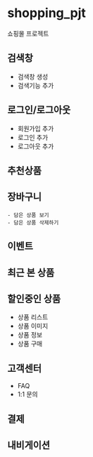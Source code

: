 # shopping_pjt
쇼핑몰 프로젝트

## 검색창

- 검색창 생성
- 검색기능 추가

## 로그인/로그아웃

- 회원가입 추가
- 로그인 추가
- 로그아웃 추가

## 추천상품

## 장바구니
    - 담은 상품 보기
    - 담은 상품 삭제하기
## 이벤트

## 최근 본 상품

## 할인중인 상품
- 상품 리스트
- 상품 이미지
- 상품 정보
- 상품 구매

## 고객센터
- FAQ
- 1:1 문의
## 결제 

## 내비게이션